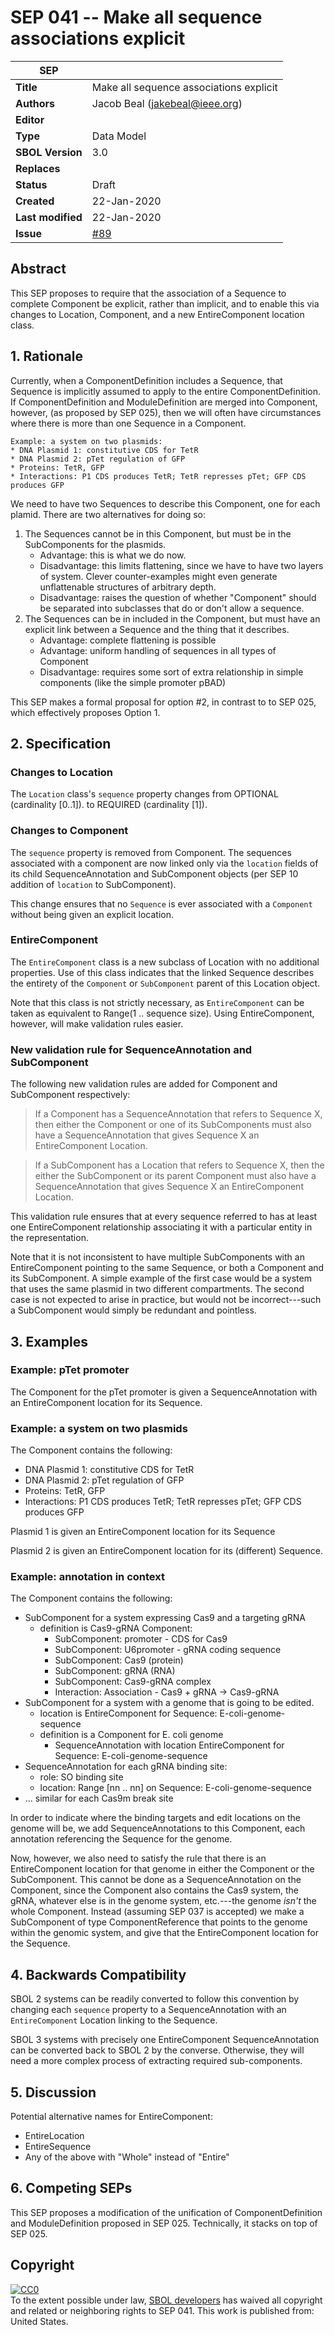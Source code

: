 # SEP 041 -- Make all sequence associations explicit

SEP                     | <leave empty>
----------------------|--------------
**Title**                | Make all sequence associations explicit
**Authors**           | Jacob Beal (jakebeal@ieee.org)
**Editor**            | <leave empty>
**Type**               | Data Model
**SBOL Version** | 3.0
**Replaces**        |
**Status**             | Draft
**Created**          | 22-Jan-2020
**Last modified**  | 22-Jan-2020
**Issue**          | [#89](https://github.com/SynBioDex/SEPs/issues/89)



## Abstract

This SEP proposes to require that the association of a Sequence to complete Component be explicit, rather than implicit, and to enable this via changes to Location, Component, and a new EntireComponent location class.

## 1. Rationale <a name="rationale"></a>

Currently, when a ComponentDefinition includes a Sequence, that Sequence is implicitly assumed to apply to the entire ComponentDefinition. If ComponentDefinition and ModuleDefinition are merged into Component, however, (as proposed by SEP 025), then we will often have circumstances where there is more than one Sequence in a Component.  

	Example: a system on two plasmids:
	* DNA Plasmid 1: constitutive CDS for TetR
	* DNA Plasmid 2: pTet regulation of GFP
	* Proteins: TetR, GFP
	* Interactions: P1 CDS produces TetR; TetR represses pTet; GFP CDS produces GFP

We need to have two Sequences to describe this Component, one for each plamid. There are two alternatives for doing so:

1. The Sequences cannot be in this Component, but must be in the SubComponents for the plasmids. 
	- Advantage: this is what we do now.
	- Disadvantage: this limits flattening, since we have to have two layers of system.  Clever counter-examples might even generate unflattenable structures of arbitrary depth.
	- Disadvantage: raises the question of whether "Component" should be separated into subclasses that do or don't allow a sequence.
2. The Sequences can be in included in the Component, but must have an explicit link between a Sequence and the thing that it describes.
   - Advantage: complete flattening is possible
   - Advantage: uniform handling of sequences in all types of Component
   - Disadvantage: requires some sort of extra relationship in simple components (like the simple promoter pBAD)

This SEP makes a formal proposal for option #2, in contrast to to SEP 025, which effectively proposes Option 1.

## 2. Specification <a name="specification"></a>

### Changes to Location

The `Location` class's `sequence` property changes from OPTIONAL (cardinality [0..1]). to REQUIRED (cardinality [1]).

### Changes to Component

The `sequence` property is removed from Component.  The sequences associated with a component are now linked only via the `location` fields of its child SequenceAnnotation and SubComponent objects (per SEP 10 addition of `location` to SubComponent).  

This change ensures that no `Sequence` is ever associated with a `Component` without being given an explicit location.

### EntireComponent

The `EntireComponent` class is a new subclass of Location with no additional properties. Use of this class indicates that the linked Sequence describes the entirety of the `Component` or `SubComponent` parent of this Location object.

Note that this class is not strictly necessary, as `EntireComponent` can be taken as equivalent to Range(1 .. sequence size). Using EntireComponent, however, will make validation rules easier.

### New validation rule for SequenceAnnotation and SubComponent

The following new validation rules are added for Component and SubComponent respectively:

> If a Component has a SequenceAnnotation that refers to Sequence X, then either the Component or one of its SubComponents must also have a SequenceAnnotation that gives Sequence X an EntireComponent Location.

> If a SubComponent has a Location that refers to Sequence X, then the either the SubComponent or its parent Component must also have a SequenceAnnotation that gives Sequence X an EntireComponent Location.

This validation rule ensures that at every sequence referred to has at least one EntireComponent relationship associating it with a particular entity in the representation.

Note that it is not inconsistent to have multiple SubComponents with an EntireComponent pointing to the same Sequence, or both a Component and its SubComponent. A simple example of the first case would be a system that uses the same plasmid in two different compartments.  The second case is not expected to arise in practice, but would not be incorrect---such a SubComponent would simply be redundant and pointless.


## 3. Examples <a name='example'></a>

### Example: pTet promoter

The Component for the pTet promoter is given a SequenceAnnotation with an EntireComponent location for its Sequence.

### Example: a system on two plasmids

The Component contains the following:

* DNA Plasmid 1: constitutive CDS for TetR
* DNA Plasmid 2: pTet regulation of GFP
* Proteins: TetR, GFP
* Interactions: P1 CDS produces TetR; TetR represses pTet; GFP CDS produces GFP

Plasmid 1 is given an EntireComponent location for its Sequence

Plasmid 2 is given an EntireComponent location for its (different) Sequence.

### Example: annotation in context

The Component contains the following:

* SubComponent for a system expressing Cas9 and a targeting gRNA
  * definition is Cas9-gRNA Component:
      * SubComponent: promoter - CDS for Cas9
      * SubComponent: U6promoter - gRNA coding sequence
      * SubComponent: Cas9 (protein)
      * SubComponent: gRNA (RNA)
      * SubComponent: Cas9-gRNA complex
      * Interaction: Association - Cas9 + gRNA -> Cas9-gRNA
* SubComponent for a system with a genome that is going to be edited.
  * location is EntireComponent for Sequence: E-coli-genome-sequence
  * definition is a Component for E. coli genome
      * SequenceAnnotation with location EntireComponent for Sequence: E-coli-genome-sequence 
* SequenceAnnotation for each gRNA binding site:
  * role: SO binding site
  * location: Range [nn .. nn] on Sequence: E-coli-genome-sequence
* ... similar for each Cas9m break site

In order to indicate where the binding targets and edit locations on the genome will be, we add SequenceAnnotations to this Component, each annotation referencing the Sequence for the genome.

Now, however, we also need to satisfy the rule that there is an EntireComponent location for that genome in either the Component or the SubComponent.  This cannot be done as a SequenceAnnotation on the Component, since the Component also contains the Cas9 system, the gRNA, whatever else is in the genome system, etc.---the genome _isn't_ the whole Component.  Instead (assuming SEP 037 is accepted) we make a SubComponent of type ComponentReference that points to the genome within the genomic system, and give that the EntireComponent location for the Sequence.

## 4. Backwards Compatibility <a name='compatibility'></a>

SBOL 2 systems can be readily converted to follow this convention by changing each `sequence` property to a SequenceAnnotation with an `EntireComponent` Location linking to the Sequence.

SBOL 3 systems with precisely one EntireComponent SequenceAnnotation can be converted back to SBOL 2 by the converse.  Otherwise, they will need a more complex process of extracting required sub-components.


## 5. Discussion <a name='discussion'></a>

Potential alternative names for EntireComponent:

* EntireLocation
* EntireSequence
* Any of the above with "Whole" instead of "Entire"

## 6. Competing SEPs <a name='competing_seps'></a>

This SEP proposes a modification of the unification of ComponentDefinition and ModuleDefinition proposed in SEP 025.  Technically, it stacks on top of SEP 025.


## Copyright <a name='copyright'></a>

<p xmlns:dct="http://purl.org/dc/terms/" xmlns:vcard="http://www.w3.org/2001/vcard-rdf/3.0#">
  <a rel="license"
     href="http://creativecommons.org/publicdomain/zero/1.0/">
    <img src="http://i.creativecommons.org/p/zero/1.0/88x31.png" style="border-style: none;" alt="CC0" />
  </a>
  <br />
  To the extent possible under law,
  <a rel="dct:publisher"
     href="sbolstandard.org">
    <span property="dct:title">SBOL developers</span></a>
  has waived all copyright and related or neighboring rights to
  <span property="dct:title">SEP 041</span>.
This work is published from:
<span property="vcard:Country" datatype="dct:ISO3166"
      content="US" about="sbolstandard.org">
  United States</span>.
</p>
